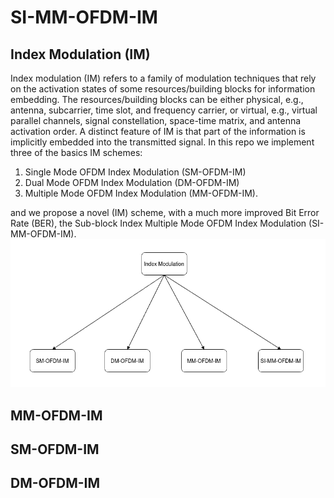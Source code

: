 # SI-MM-OFDM-IM


## Index Modulation (IM)

Index modulation (IM) refers to a family of modulation techniques that rely on the activation states of some resources/building blocks for information embedding. The resources/building blocks can be either physical, e.g., antenna, subcarrier, time slot, and frequency carrier, or virtual, e.g., virtual parallel channels, signal constellation, space-time matrix, and antenna activation order. A distinct feature of IM is that part of the information is implicitly embedded into the transmitted signal.
In this repo we implement three of the basics IM schemes:
1. Single Mode OFDM Index Modulation (SM-OFDM-IM)
2. Dual Mode OFDM Index Modulation (DM-OFDM-IM)
3. Multiple Mode OFDM Index Modulation (MM-OFDM-IM).

and we propose a novel (IM) scheme, with a much more improved Bit Error Rate (BER), the Sub-block Index Multiple Mode OFDM Index Modulation (SI-MM-OFDM-IM).
![alt text](https://github.com/ceffrosynis/Index-Modulation/blob/master/images/Arrow%20Diagram%20Casual%20Strcture(2).png)

## MM-OFDM-IM

## SM-OFDM-IM

## DM-OFDM-IM
